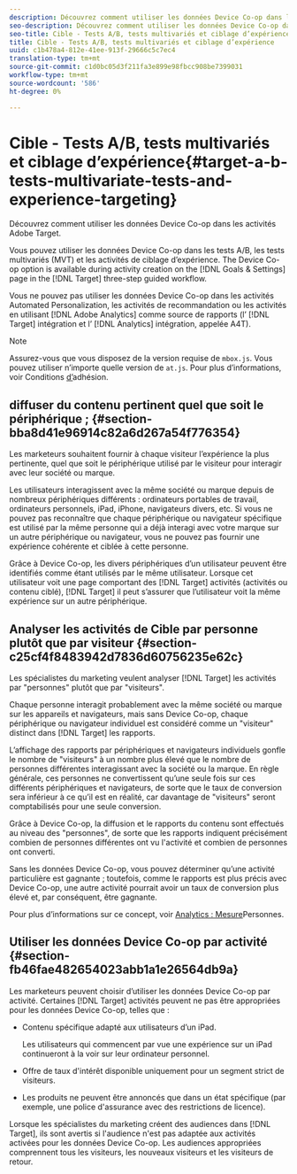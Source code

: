 ```yaml
---
description: Découvrez comment utiliser les données Device Co-op dans les activités Adobe Target.
seo-description: Découvrez comment utiliser les données Device Co-op dans les activités Adobe Target.
seo-title: Cible - Tests A/B, tests multivariés et ciblage d’expérience
title: Cible - Tests A/B, tests multivariés et ciblage d’expérience
uuid: c1b478a4-812e-41ee-913f-29666c5c7ec4
translation-type: tm+mt
source-git-commit: c1d0bc05d3f211fa3e899e98fbcc908be7399031
workflow-type: tm+mt
source-wordcount: '586'
ht-degree: 0%

---
```



# Cible - Tests A/B, tests multivariés et ciblage d’expérience{#target-a-b-tests-multivariate-tests-and-experience-targeting}

Découvrez comment utiliser les données Device Co-op dans les activités Adobe Target.

Vous pouvez utiliser les données Device Co-op dans les tests A/B, les tests multivariés (MVT) et les activités de ciblage d’expérience. The Device Co-op option is available during activity creation on the [!DNL Goals & Settings] page in the [!DNL Target] three-step guided workflow.

Vous ne pouvez pas utiliser les données Device Co-op dans les activités Automated Personalization, les activités de recommandation ou les activités en utilisant [!DNL Adobe Analytics] comme source de rapports (l’ [!DNL Target] intégration et l’ [!DNL Analytics] intégration, appelée A4T).

>[!NOTE]
>
>Assurez-vous que vous disposez de la version requise de `mbox.js`. Vous pouvez utiliser n’importe quelle version de `at.js`. Pour plus d’informations, voir Conditions [d’](../about/requirements.md#concept-31d3d165d22546afbedf023d32ad3a43)adhésion.

## diffuser du contenu pertinent quel que soit le périphérique ; {#section-bba8d41e96914c82a6d267a54f776354}

Les marketeurs souhaitent fournir à chaque visiteur l’expérience la plus pertinente, quel que soit le périphérique utilisé par le visiteur pour interagir avec leur société ou marque.

Les utilisateurs interagissent avec la même société ou marque depuis de nombreux périphériques différents : ordinateurs portables de travail, ordinateurs personnels, iPad, iPhone, navigateurs divers, etc. Si vous ne pouvez pas reconnaître que chaque périphérique ou navigateur spécifique est utilisé par la même personne qui a déjà interagi avec votre marque sur un autre périphérique ou navigateur, vous ne pouvez pas fournir une expérience cohérente et ciblée à cette personne.

Grâce à Device Co-op, les divers périphériques d’un utilisateur peuvent être identifiés comme étant utilisés par le même utilisateur. Lorsque cet utilisateur voit une page comportant des [!DNL Target] activités (activités ou contenu ciblé), [!DNL Target] il peut s’assurer que l’utilisateur voit la même expérience sur un autre périphérique.

## Analyser les activités de Cible par personne plutôt que par visiteur {#section-c25cf4f8483942d7836d60756235e62c}

Les spécialistes du marketing veulent analyser [!DNL Target] les activités par &quot;personnes&quot; plutôt que par &quot;visiteurs&quot;.

Chaque personne interagit probablement avec la même société ou marque sur les appareils et navigateurs, mais sans Device Co-op, chaque périphérique ou navigateur individuel est considéré comme un &quot;visiteur&quot; distinct dans [!DNL Target] les rapports.

L’affichage des rapports par périphériques et navigateurs individuels gonfle le nombre de &quot;visiteurs&quot; à un nombre plus élevé que le nombre de personnes différentes interagissant avec la société ou la marque. En règle générale, ces personnes ne convertissent qu’une seule fois sur ces différents périphériques et navigateurs, de sorte que le taux de conversion sera inférieur à ce qu’il est en réalité, car davantage de &quot;visiteurs&quot; seront comptabilisés pour une seule conversion.

Grâce à Device Co-op, la diffusion et le rapports du contenu sont effectués au niveau des &quot;personnes&quot;, de sorte que les rapports indiquent précisément combien de personnes différentes ont vu l&#39;activité et combien de personnes ont converti.

Sans les données Device Co-op, vous pouvez déterminer qu’une activité particulière est gagnante ; toutefois, comme le rapports est plus précis avec Device Co-op, une autre activité pourrait avoir un taux de conversion plus élevé et, par conséquent, être gagnante.

Pour plus d’informations sur ce concept, voir [Analytics : Mesure](../other-solutions/people.md#concept-8c57cd3904974e078d7fbf84ac9c2d63)Personnes.

## Utiliser les données Device Co-op par activité {#section-fb46fae482654023abb1a1e26564db9a}

Les marketeurs peuvent choisir d’utiliser les données Device Co-op par activité. Certaines [!DNL Target] activités peuvent ne pas être appropriées pour les données Device Co-op, telles que :

* Contenu spécifique adapté aux utilisateurs d’un iPad.

   Les utilisateurs qui commencent par vue une expérience sur un iPad continueront à la voir sur leur ordinateur personnel.

* Offre de taux d&#39;intérêt disponible uniquement pour un segment strict de visiteurs.
* Les produits ne peuvent être annoncés que dans un état spécifique (par exemple, une police d&#39;assurance avec des restrictions de licence).

Lorsque les spécialistes du marketing créent des audiences dans [!DNL Target], ils sont avertis si l&#39;audience n&#39;est pas adaptée aux activités activées pour les données Device Co-op. Les audiences appropriées comprennent tous les visiteurs, les nouveaux visiteurs et les visiteurs de retour.
